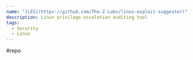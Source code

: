 ```yaml
---
name: "[LES](https://github.com/The-Z-Labs/linux-exploit-suggester)"
description: Linux privilege escalation auditing tool
tags:
  - Security
  - Linux
---
```

#repo